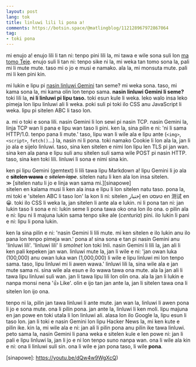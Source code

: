```yaml
---
layout: post
lang: tok
title: linluwi lili li pona a!
comments: https://botsin.space/@matlingblog/112128967972867064
tag:
- toki pona
---
```


mi enujo a! enujo lili li tan ni: tenpo pini lili la, mi tawa e wile sona suli
lon [ma tomo Teje](https://en.wikipedia.org/wiki/Taiyuan).
enujo suli li tan ni:
tenpo sike ni la, mi weka tan tomo sona la, pali mi li mute mute.
taso mi o jo e musi e namako. ala la, mi monsuta mute. pali mi li ken pini kin.

mi lukin e lipu pi [nasin linluwi Gemini](https://geminiprotocol.net/) tan seme?
mi weka sona.
taso, mi kama sona la, mi kama olin lon tenpo sama.
**nasin linluwi Gemini li seme?**
toki lili la, **ni li linluwi pi lipu taso.**
toki esun kule li weka.
leko walo insa leko pimeja lon lipu linluwi ali li weka.
poki suli pi toki ilo CSS anu JavaScript li weka.
lipu pi sitelen ABC li taso lon.

<!--more-->

a. mi o toki e sona lili.
nasin Gemini li lon sewi pi nasin TCP.
nasin Gemini la, linja TCP wan li pana e lipu wan taso li pini.
ken la, sina pilin e ni: 'ni li sama HTTP/1.0. tenpo pana li mute.'
taso, lipu wan li wile ala e lipu ante (`<img>`, `<script>`, `fetch()`...)
la, nasin ni li pona.
toki namako Cookie li lon ala la, jan li jo ala e sijelo linluwi.
taso, sina ken sitelen e nimi lon lipu len TLS pi jan wan.
sina ken ala pana e lipu suli anu sitelen suli sama wile POST pi nasin HTTP.
taso, sina ken toki lili.
linluwi li sona e nimi sina kin.

ken pi lipu Gemini (gemtext) li lili tawa lipu Markdown a!
lipu Gemini li jo ala e ~~**sitelen wawa**~~ e ~~*sitelen lape*~~.
sitelen natu li ken ala lon insa sitelen.
<br>≫ [sitelen natu li jo e linja wan sama mi.][sinapowe]<br>
sitelen en kalama musi li ken ala insa e lipu li lon sitelen natu taso.
pona la, mi toki e 'sitelen ABC li taso lon' la kon li ni:
sitelen <span lang=ar>إختبار</span> en <span lang=yid>טעסט</span>
en <span lang=cmn>测试</span> en <span lang=mis>😀</span>.
toki ilo CSS li weka la, jan sitelen li ante ala e lukin.
ni li pona tan ni: jan lukin taso li sona e ni: lukin seme li pona tawa oko ona lon ilo ona.
o pilin ala e ni: lipu ni li majuna lukin sama <abbr>tenpo sike ale</abbr> (*centuria*) pini.
ilo lukin li pani e ni: lipu li pona lukin.

ken la sina pilin e ni: 'nasin Gemini li lili mute. mi ken sitelen e ilo lukin anu ilo pana lon tenpo pimeja wan.'
pona a! sina sona e tan pi nasin Gemini anu 'linluwi lili'.
'linluwi lili' li *smolnet* lon toki Inli.
nasin Gemini li lili la, jan ali li ken pali kepeken jan wan.
linluwi mute la, jan li wile e ni:
'jan <abbr>owan luka</abbr> (100,000) anu <abbr>owan luka wan</abbr> (1,000,000) li wile e lipu linluwi mi lon tenpo sama.
taso, lipu linluwi mi li awen wawa.'
linluwi lili la, sina wile ala e jan mute sama ni.
sina wile ala esun e ilo wawa tawa ona mute.
ala la jan ali li tawa lipu linluwi suli wan.
jan li tawa lipu lili lon olin ona.
ala la jan li lukin e nanpa monsi nena '👍 Like'.
olin e ijo tan jan ante la, jan li sitelen tawa ona li sitelen lon ijo ona.

tenpo ni la, pilin jan tawa linluwi li ante mute.
jan wan la, linluwi li awen pona li jo e sona mute. ona li pilin pona.
jan ante la, linluwi li ken moli.
lipu majuna en jan powe en toki utala li lon linluwi ali.
alasa lon ilo Google la, lipu esun li taso lon.
jan li toki e nasin Gemini lon lipu Hacker News la, mi ken kute e pilin ike.
kin la, mi wile ala e ni: jan ali li pilin pona anu pilin ike tawa linluwi.
peto sama la, nasin Gemini li pana weka e sitelen kule e len powe ni:
jan li pali e lipu linluwi la, jan li jo e ni lon tenpo suno nanpa wan.
ona li wile ala kin e ni: ona li linluwi suli sin.
ona li wile e jan pona taso, li wile **pona**.

[sinapowe]: https://youtu.be/dQw4w9WgXcQ)

